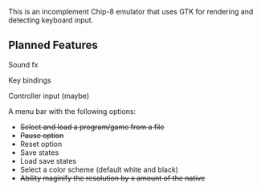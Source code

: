 This is an incomplement Chip-8 emulator that uses GTK for rendering and detecting keyboard input. 

## Planned Features
Sound fx

Key bindings

Controller input (maybe)

A menu bar with the following options:
- ~~Select and load a program/game from a file~~
- ~~Pause option~~
- Reset option
- Save states
- Load save states
- Select a color scheme (default white and black)
- ~~Ability maginify the resolution by x amount of the native~~
